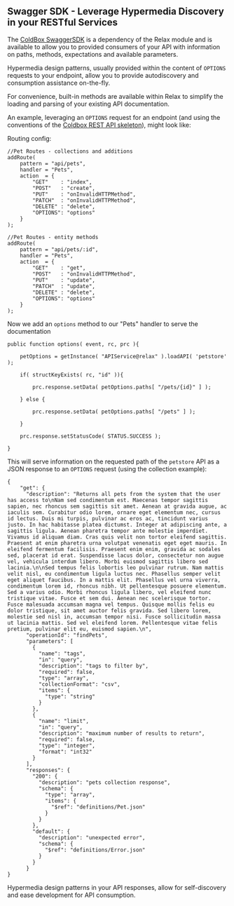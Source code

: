 ## Swagger SDK - Leverage Hypermedia Discovery in your RESTful Services

The [ColdBox SwaggerSDK](https://github.com/coldbox-modules/swagger-sdk) is a dependency of the Relax module and is available to allow you to provided consumers of your API with information on paths, methods, expectations and available parameters.

Hypermedia design patterns, usually provided within the content of `OPTIONS` requests to your endpoint, allow you to provide autodiscovery and consumption assistance on-the-fly.

For convenience, built-in methods are available within Relax to simplify the loading and parsing of your existing API documentation.

An example, leveraging an `OPTIONS` request for an endpoint (and using the conventions of the [Coldbox REST API skeleton](https://github.com/coldbox-templates/rest)), might look like:


Routing config:

```
//Pet Routes - collections and additions
addRoute(
	pattern = "api/pets",
	handler = "Pets",
	action  = {
		"GET"    : "index",
		"POST"   : "create",
		"PUT"    : "onInvalidHTTPMethod",
		"PATCH"  : "onInvalidHTTPMethod",
		"DELETE" : "delete",
		"OPTIONS": "options"
	}
);

//Pet Routes - entity methods
addRoute(
	pattern = "api/pets/:id",
	handler = "Pets",
	action  = {
		"GET"    : "get",
		"POST"   : "onInvalidHTTPMethod",
		"PUT"    : "update",
		"PATCH"  : "update",
		"DELETE" : "delete",
		"OPTIONS": "options"
	}
);
```


Now we add an `options` method to our "Pets" handler to serve the documentation

```
public function options( event, rc, prc ){
    
    petOptions = getInstance( "APIService@relax" ).loadAPI( 'petstore' );
    
    if( structKeyExists( rc, "id" )){
    
    	prc.response.setData( petOptions.paths[ "/pets/{id}" ] );
    
    } else {
	
        prc.response.setData( petOptions.paths[ "/pets" ] );
    
    }
    
    prc.response.setStatusCode( STATUS.SUCCESS );

}
```

This will serve information on the requested path of the `petstore` API as a JSON response to an `OPTIONS` request (using the collection example):


```
{
    "get": {
      "description": "Returns all pets from the system that the user has access to\nNam sed condimentum est. Maecenas tempor sagittis sapien, nec rhoncus sem sagittis sit amet. Aenean at gravida augue, ac iaculis sem. Curabitur odio lorem, ornare eget elementum nec, cursus id lectus. Duis mi turpis, pulvinar ac eros ac, tincidunt varius justo. In hac habitasse platea dictumst. Integer at adipiscing ante, a sagittis ligula. Aenean pharetra tempor ante molestie imperdiet. Vivamus id aliquam diam. Cras quis velit non tortor eleifend sagittis. Praesent at enim pharetra urna volutpat venenatis eget eget mauris. In eleifend fermentum facilisis. Praesent enim enim, gravida ac sodales sed, placerat id erat. Suspendisse lacus dolor, consectetur non augue vel, vehicula interdum libero. Morbi euismod sagittis libero sed lacinia.\n\nSed tempus felis lobortis leo pulvinar rutrum. Nam mattis velit nisl, eu condimentum ligula luctus nec. Phasellus semper velit eget aliquet faucibus. In a mattis elit. Phasellus vel urna viverra, condimentum lorem id, rhoncus nibh. Ut pellentesque posuere elementum. Sed a varius odio. Morbi rhoncus ligula libero, vel eleifend nunc tristique vitae. Fusce et sem dui. Aenean nec scelerisque tortor. Fusce malesuada accumsan magna vel tempus. Quisque mollis felis eu dolor tristique, sit amet auctor felis gravida. Sed libero lorem, molestie sed nisl in, accumsan tempor nisi. Fusce sollicitudin massa ut lacinia mattis. Sed vel eleifend lorem. Pellentesque vitae felis pretium, pulvinar elit eu, euismod sapien.\n",
      "operationId": "findPets",
      "parameters": [
        {
          "name": "tags",
          "in": "query",
          "description": "tags to filter by",
          "required": false,
          "type": "array",
          "collectionFormat": "csv",
          "items": {
            "type": "string"
          }
        },
        {
          "name": "limit",
          "in": "query",
          "description": "maximum number of results to return",
          "required": false,
          "type": "integer",
          "format": "int32"
        }
      ],
      "responses": {
        "200": {
          "description": "pets collection response",
          "schema": {
            "type": "array",
            "items": {
              "$ref": "definitions/Pet.json"
            }
          }
        },
        "default": {
          "description": "unexpected error",
          "schema": {
            "$ref": "definitions/Error.json"
          }
        }
      }
}
```

Hypermedia design patterns in your API responses, allow for self-discovery and ease development for API consumption.



